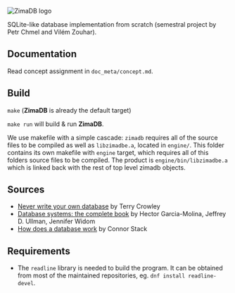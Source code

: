 ![ZimaDB logo](https://raw.githubusercontent.com/zouharvi/ZimaDB/master/doc_meta/logo/zimadb.png)

SQLite-like database implementation from scratch (semestral project by Petr Chmel and Vilém Zouhar).

## Documentation
Read concept assignment in `doc_meta/concept.md`.

## Build
`make` (**ZimaDB** is already the default target)

`make run` will build & run **ZimaDB**.

We use makefile with a simple cascade:
`zimadb` requires all of the source files to be compiled as well as `libzimadbe.a`, located in `engine/`. This folder contains its own makefile with `engine` target, which requires all of this folders source files to be compiled. The product is `engine/bin/libzimadbe.a` which is linked back with the rest of top level zimadb objects.

## Sources
- [Never write your own database](https://medium.com/@terrycrowley/never-write-your-own-database-736f704c780) by Terry Crowley
- [Database systems: the complete book](https://vufind.techlib.cz/Record/000144487#description) by Hector Garcia-Molina, Jeffrey D. Ullman, Jennifer Widom
- [How does a database work](https://cstack.github.io/db_tutorial/) by Connor Stack

## Requirements
- The `readline` library is needed to build the program. It can be obtained from most of the maintained repositories, eg. `dnf install readline-devel`.
